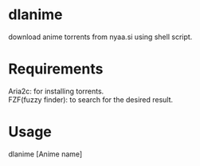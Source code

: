 # dlanime
download anime torrents from nyaa.si using shell script. 
# Requirements
Aria2c: for installing torrents.\
FZF(fuzzy finder): to search for the desired result.
# Usage
dlanime [Anime name]

